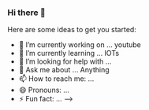 ### Hi there 👋


Here are some ideas to get you started:

- 🔭 I’m currently working on ... youtube
- 🌱 I’m currently learning ...  IOTs
- 🤔 I’m looking for help with ...
- 💬 Ask me about ... Anything
- 📫 How to reach me: ...
- 😄 Pronouns: ...
- ⚡ Fun fact: ...
-->
